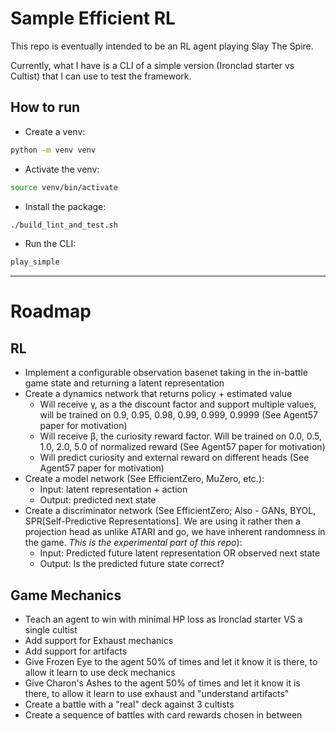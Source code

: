 # Sample Efficient RL

This repo is eventually intended to be an RL agent playing Slay The Spire.

Currently, what I have is a CLI of a simple version (Ironclad starter vs Cultist) that I can use to test the framework.

## How to run
* Create a venv:
```bash
python -m venv venv
```
* Activate the venv:
```bash
source venv/bin/activate
```
* Install the package:
```bash
./build_lint_and_test.sh
```
* Run the CLI:
```bash
play_simple
```
---
# Roadmap

## RL
* Implement a configurable observation basenet taking in the in-battle game state and returning a latent representation
* Create a dynamics network that returns policy + estimated value
    * Will receive γ, as a the discount factor and support multiple values, will be trained on 0.9, 0.95, 0.98, 0.99, 0.999, 0.9999 (See Agent57 paper for motivation)
    * Will receive β, the curiosity reward factor. Will be trained on 0.0, 0.5, 1.0, 2.0, 5.0 of normalized reward  (See Agent57 paper for motivation)
    * Will predict curiosity and external reward on different heads (See Agent57 paper for motivation)
* Create a model network (See EfficientZero, MuZero, etc.):
    * Input: latent representation + action
    * Output: predicted next state
* Create a discriminator network (See EfficientZero; Also - GANs, BYOL, SPR[Self-Predictive Representations]. We are using it rather then a projection head as unlike ATARI and go, we have inherent randomness in the game. *This is the experimental part of this repo*):
    * Input: Predicted future latent representation OR observed next state
    * Output: Is the predicted future state correct?

## Game Mechanics
* Teach an agent to win with minimal HP loss as Ironclad starter VS a single cultist
* Add support for Exhaust mechanics
* Add support for artifacts
* Give Frozen Eye to the agent 50% of times and let it know it is there, to allow it learn to use deck mechanics
* Give Charon's Ashes to the agent 50% of times and let it know it is there, to allow it learn to use exhaust and "understand artifacts"
* Create a battle with a "real" deck against 3 cultists
* Create a sequence of battles with card rewards chosen in between
